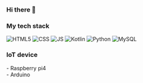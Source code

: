 ### Hi there 👋

<!--
**minisun0340/minisun0340** is a ✨ _special_ ✨ repository because its `README.md` (this file) appears on your GitHub profile.

Here are some ideas to get you started:

- 🔭 I’m currently working on ...
- 🌱 I’m currently learning ...
- 👯 I’m looking to collaborate on ...
- 🤔 I’m looking for help with ...
- 💬 Ask me about ...
- 📫 How to reach me: ...
- 😄 Pronouns: ...
- ⚡ Fun fact: ...
-->

<h3> My tech stack </h3>

![HTML5](https://img.shields.io/badge/-HTML-red)
![CSS](https://img.shields.io/badge/-CSS-blue)
![JS](https://img.shields.io/badge/-JavaScript-brightgreen)
![Kotlin](https://img.shields.io/badge/-Kotlin-orange)
![Python](https://img.shields.io/badge/-Python-blueviolet)
![MySQL](https://img.shields.io/badge/-MySQL-yellowgreen)<br>

<h3> IoT device </h3>
- Raspberry pi4<br>
- Arduino
